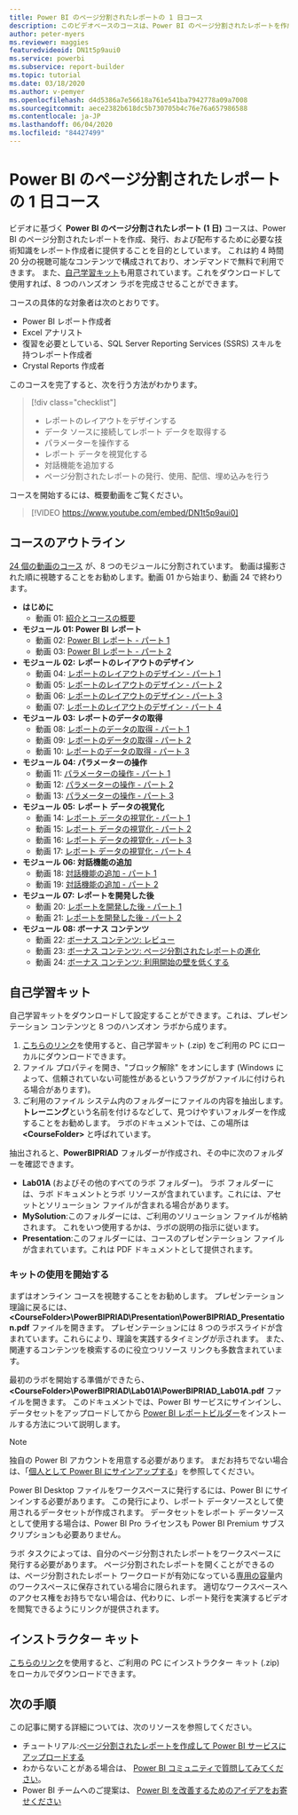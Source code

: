 ```yaml
---
title: Power BI のページ分割されたレポートの 1 日コース
description: このビデオベースのコースは、Power BI のページ分割されたレポートを作成、発行、および配布するために必要な技術知識を持つレポート作成者になれるよう支援することを目的としています。
author: peter-myers
ms.reviewer: maggies
featuredvideoid: DN1t5p9aui0
ms.service: powerbi
ms.subservice: report-builder
ms.topic: tutorial
ms.date: 03/18/2020
ms.author: v-pemyer
ms.openlocfilehash: d4d5386a7e56618a761e541ba7942778a09a7008
ms.sourcegitcommit: aece2382b618dc5b730705b4c76e76a657986588
ms.contentlocale: ja-JP
ms.lasthandoff: 06/04/2020
ms.locfileid: "84427499"
---
```

# <a name="power-bi-paginated-reports-in-a-day-course"></a>Power BI のページ分割されたレポートの 1 日コース

ビデオに基づく **Power BI のページ分割されたレポート (1 日)** コースは、Power BI のページ分割されたレポートを作成、発行、および配布するために必要な技術知識をレポート作成者に提供することを目的としています。 これは約 4 時間 20 分の視聴可能なコンテンツで構成されており、オンデマンドで無料で利用できます。 また、[自己学習キット](#self-study-kit)も用意されています。これをダウンロードして使用すれば、8 つのハンズオン ラボを完成させることができます。

コースの具体的な対象者は次のとおりです。

- Power BI レポート作成者
- Excel アナリスト
- 復習を必要としている、SQL Server Reporting Services (SSRS) スキルを持つレポート作成者
- Crystal Reports 作成者

このコースを完了すると、次を行う方法がわかります。

> [!div class="checklist"]
> - レポートのレイアウトをデザインする
> - データ ソースに接続してレポート データを取得する
> - パラメーターを操作する
> - レポート データを視覚化する
> - 対話機能を追加する
> - ページ分割されたレポートの発行、使用、配信、埋め込みを行う

コースを開始するには、概要動画をご覧ください。

> [!VIDEO https://www.youtube.com/embed/DN1t5p9aui0]

## <a name="course-outline"></a>コースのアウトライン

[24 個の動画のコース](https://www.youtube.com/playlist?list=PL1N57mwBHtN1icIhpjQOaRL8r9G-wytpT) が、8 つのモジュールに分割されています。 動画は撮影された順に視聴することをお勧めします。動画 01 から始まり、動画 24 で終わります。

- **はじめに**
  - 動画 01: [紹介とコースの概要](https://www.youtube.com/watch?v=DN1t5p9aui0&list=PL1N57mwBHtN1icIhpjQOaRL8r9G-wytpT)
- **モジュール 01: Power BI レポート**
  - 動画 02: [Power BI レポート - パート 1](https://www.youtube.com/watch?v=s6Amctk3Z_g&list=PL1N57mwBHtN1icIhpjQOaRL8r9G-wytpT)
  - 動画 03: [Power BI レポート - パート 2](https://www.youtube.com/watch?v=jXTiYJKw1Rs&list=PL1N57mwBHtN1icIhpjQOaRL8r9G-wytpT)
- **モジュール 02: レポートのレイアウトのデザイン**
  - 動画 04: [レポートのレイアウトのデザイン - パート 1](https://www.youtube.com/watch?v=EjHANN3rGNs&list=PL1N57mwBHtN1icIhpjQOaRL8r9G-wytpT)
  - 動画 05: [レポートのレイアウトのデザイン - パート 2](https://www.youtube.com/watch?v=2CZIrJU_HZU&list=PL1N57mwBHtN1icIhpjQOaRL8r9G-wytpT)
  - 動画 06: [レポートのレイアウトのデザイン - パート 3](https://www.youtube.com/watch?v=eaFFzkT6pxE&list=PL1N57mwBHtN1icIhpjQOaRL8r9G-wytpT)
  - 動画 07: [レポートのレイアウトのデザイン - パート 4](https://www.youtube.com/watch?v=0z576TI27Vg&list=PL1N57mwBHtN1icIhpjQOaRL8r9G-wytpT)
- **モジュール 03: レポートのデータの取得**
  - 動画 08: [レポートのデータの取得 - パート 1](https://www.youtube.com/watch?v=SHGTTYXtio0&list=PL1N57mwBHtN1icIhpjQOaRL8r9G-wytpT)
  - 動画 09: [レポートのデータの取得 - パート 2](https://www.youtube.com/watch?v=1Dzd9wb7XUY&list=PL1N57mwBHtN1icIhpjQOaRL8r9G-wytpT)
  - 動画 10: [レポートのデータの取得 - パート 3](https://www.youtube.com/watch?v=OFXG7sl5L2o&list=PL1N57mwBHtN1icIhpjQOaRL8r9G-wytpT)
- **モジュール 04: パラメーターの操作**
  - 動画 11: [パラメーターの操作 - パート 1](https://www.youtube.com/watch?v=o7WaK88kheA&list=PL1N57mwBHtN1icIhpjQOaRL8r9G-wytpT)
  - 動画 12: [パラメーターの操作 - パート 2](https://www.youtube.com/watch?v=okj6wO72clQ&list=PL1N57mwBHtN1icIhpjQOaRL8r9G-wytpT)
  - 動画 13: [パラメーターの操作 - パート 3](https://www.youtube.com/watch?v=13-6sWIRD74&list=PL1N57mwBHtN1icIhpjQOaRL8r9G-wytpT)
- **モジュール 05: レポート データの視覚化**
  - 動画 14: [レポート データの視覚化 - パート 1](https://www.youtube.com/watch?v=b4TxBBtOWSw&list=PL1N57mwBHtN1icIhpjQOaRL8r9G-wytpT)
  - 動画 15: [レポート データの視覚化 - パート 2](https://www.youtube.com/watch?v=JhEa_TugXeE&list=PL1N57mwBHtN1icIhpjQOaRL8r9G-wytpT)
  - 動画 16: [レポート データの視覚化 - パート 3](https://www.youtube.com/watch?v=dliLsRvQB-c&list=PL1N57mwBHtN1icIhpjQOaRL8r9G-wytpT)
  - 動画 17: [レポート データの視覚化 - パート 4](https://www.youtube.com/watch?v=5yHxuRRP_eU&list=PL1N57mwBHtN1icIhpjQOaRL8r9G-wytpT)
- **モジュール 06: 対話機能の追加**
  - 動画 18: [対話機能の追加 - パート 1](https://www.youtube.com/watch?v=LInMHpTEaI0&list=PL1N57mwBHtN1icIhpjQOaRL8r9G-wytpT)
  - 動画 19: [対話機能の追加 - パート 2](https://www.youtube.com/watch?v=b_pr1xsbRJc&list=PL1N57mwBHtN1icIhpjQOaRL8r9G-wytpT)
- **モジュール 07: レポートを開発した後**
  - 動画 20: [レポートを開発した後 - パート 1](https://www.youtube.com/watch?v=1CgDVDslwvs&list=PL1N57mwBHtN1icIhpjQOaRL8r9G-wytpT)
  - 動画 21: [レポートを開発した後 - パート 2](https://www.youtube.com/watch?v=KRwtl7h0ynI&list=PL1N57mwBHtN1icIhpjQOaRL8r9G-wytpT)
- **モジュール 08: ボーナス コンテンツ**
  - 動画 22: [ボーナス コンテンツ: レビュー](https://www.youtube.com/watch?v=w5zlJ8BodxI&list=PL1N57mwBHtN1icIhpjQOaRL8r9G-wytpT)
  - 動画 23: [ボーナス コンテンツ: ページ分割されたレポートの進化](https://www.youtube.com/watch?v=pevpai65MvY&list=PL1N57mwBHtN1icIhpjQOaRL8r9G-wytpT)
  - 動画 24: [ボーナス コンテンツ: 利用開始の壁を低くする](https://www.youtube.com/watch?v=vu32LfckCt8&list=PL1N57mwBHtN1icIhpjQOaRL8r9G-wytpT)

## <a name="self-study-kit"></a>自己学習キット

自己学習キットをダウンロードして設定することができます。これは、プレゼンテーション コンテンツと 8 つのハンズオン ラボから成ります。

1. [こちらのリンク](https://aka.ms/priad-student)を使用すると、自己学習キット (.zip) をご利用の PC にローカルにダウンロードできます。
1. ファイル プロパティを開き、"ブロック解除" をオンにします (Windows によって、信頼されていない可能性があるというフラグがファイルに付けられる場合があります)。
1. ご利用のファイル システム内のフォルダーにファイルの内容を抽出します。 **トレーニング**という名前を付けるなどして、見つけやすいフォルダーを作成することをお勧めします。 ラボのドキュメントでは、この場所は **&lt;CourseFolder&gt;** と呼ばれています。

抽出されると、**PowerBIPRIAD** フォルダーが作成され、その中に次のフォルダーを確認できます。

- **Lab01A** (およびその他のすべてのラボ フォルダー)。 ラボ フォルダーには、ラボ ドキュメントとラボ リソースが含まれています。これには、アセットとソリューション ファイルが含まれる場合があります。
- **MySolution**:このフォルダーには、ご利用のソリューション ファイルが格納されます。 これをいつ使用するかは、ラボの説明の指示に従います。
- **Presentation**:このフォルダーには、コースのプレゼンテーション ファイルが含まれています。これは PDF ドキュメントとして提供されます。

### <a name="get-started-with-the-kit"></a>キットの使用を開始する

まずはオンライン コースを視聴することをお勧めします。 プレゼンテーション理論に戻るには、 **&lt;CourseFolder&gt;\PowerBIPRIAD\Presentation\PowerBIPRIAD_Presentation.pdf** ファイルを開きます。 プレゼンテーションには 8 つのラボスライドが含まれています。これらにより、理論を実践するタイミングが示されます。 また、関連するコンテンツを検索するのに役立つリソース リンクも多数含まれています。

最初のラボを開始する準備ができたら、 **&lt;CourseFolder&gt;\PowerBIPRIAD\Lab01A\PowerBIPRIAD_Lab01A.pdf** ファイルを開きます。 このドキュメントでは、Power BI サービスにサインインし、データセットをアップロードしてから [Power BI レポートビルダー](https://aka.ms/pbireportbuilder)をインストールする方法について説明します。

> [!NOTE]
> 独自の Power BI アカウントを用意する必要があります。 まだお持ちでない場合は、「[個人として Power BI にサインアップする](../fundamentals/service-self-service-signup-for-power-bi.md)」を参照してください。
>
> Power BI Desktop ファイルをワークスペースに発行するには、Power BI にサインインする必要があります。 この発行により、レポート データソースとして使用されるデータセットが作成されます。 データセットをレポート データソースとして使用する場合は、Power BI Pro ライセンスも Power BI Premium サブスクリプションも必要ありません。
>
> ラボ タスクによっては、自分のページ分割されたレポートをワークスペースに発行する必要があります。 ページ分割されたレポートを開くことができるのは、ページ分割されたレポート ワークロードが有効になっている[専用の容量](../admin/service-premium-what-is.md#dedicated-capacities)内のワークスペースに保存されている場合に限られます。 適切なワークスペースへのアクセス権をお持ちでない場合は、代わりに、レポート発行を実演するビデオを閲覧できるようにリンクが提供されます。

## <a name="instructor-kit"></a>インストラクター キット

[こちらのリンク](https://aka.ms/priad-instructor)を使用すると、ご利用の PC にインストラクター キット (.zip) をローカルでダウンロードできます。

## <a name="next-steps"></a>次の手順

この記事に関する詳細については、次のリソースを参照してください。

- チュートリアル:[ページ分割されたレポートを作成して Power BI サービスにアップロードする](../paginated-reports/paginated-reports-quickstart-aw.md)
- わからないことがある場合は、 [Power BI コミュニティで質問してみてください](https://community.powerbi.com/)。
- Power BI チームへのご提案は、 [Power BI を改善するためのアイデアをお寄せください](https://ideas.powerbi.com/)
